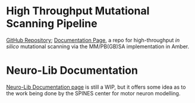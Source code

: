 # High Throughput Mutational Scanning Pipeline
[GitHub Repository](https://github.com/fergplace/HTMS_Amber); [Documentation Page](https://fergplace.github.io/HTMS_Amber/), a repo for high-throughput *in silico* mutational scanning via the MM/PB(GB)SA implementation in Amber.

# Neuro-Lib Documentation
[Neuro-Lib Documentation page](https://fergplace.github.io/neuro-lib-page/_autosummary/src.neuro_lib_package.html) is still a WIP, but it offers some idea as to the work being done by the SPINES center for motor neuron modelling.
